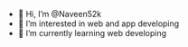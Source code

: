 - 👋 Hi, I’m @Naveen52k
- 👀 I’m interested in web and app developing
- 🌱 I’m currently learning web developing

<!---
Naveen52k/Naveen52k is a ✨ special ✨ repository because its `README.md` (this file) appears on your GitHub profile.
You can click the Preview link to take a look at your changes.
--->
